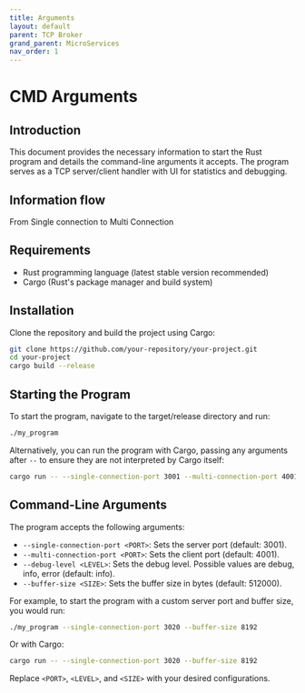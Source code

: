```yaml
---
title: Arguments
layout: default
parent: TCP Broker
grand_parent: MicroServices
nav_order: 1
---
```


# CMD Arguments

## Introduction
This document provides the necessary information to start the Rust program and details the command-line arguments it accepts. The program serves as a TCP server/client handler with UI for statistics and debugging.

## Information flow

From Single connection to Multi Connection

## Requirements
- Rust programming language (latest stable version recommended)
- Cargo (Rust's package manager and build system)

## Installation
Clone the repository and build the project using Cargo:
```bash
git clone https://github.com/your-repository/your-project.git
cd your-project
cargo build --release
```

## Starting the Program
To start the program, navigate to the target/release directory and run:
```bash
./my_program
```

Alternatively, you can run the program with Cargo, passing any arguments after `--` to ensure they are not interpreted by Cargo itself:
```bash
cargo run -- --single-connection-port 3001 --multi-connection-port 4001 --debug-level info --buffer-size 4096
```

## Command-Line Arguments
The program accepts the following arguments:
- `--single-connection-port <PORT>`: Sets the server port (default: 3001).
- `--multi-connection-port <PORT>`: Sets the client port (default: 4001).
- `--debug-level <LEVEL>`: Sets the debug level. Possible values are debug, info, error (default: info).
- `--buffer-size <SIZE>`: Sets the buffer size in bytes (default: 512000).

For example, to start the program with a custom server port and buffer size, you would run:
```bash
./my_program --single-connection-port 3020 --buffer-size 8192
```

Or with Cargo:
```bash
cargo run -- --single-connection-port 3020 --buffer-size 8192
```

Replace `<PORT>`, `<LEVEL>`, and `<SIZE>` with your desired configurations.
